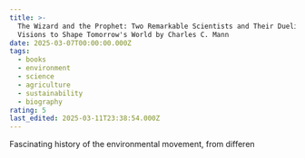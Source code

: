 ```yaml
---
title: >-
  The Wizard and the Prophet: Two Remarkable Scientists and Their Dueling
  Visions to Shape Tomorrow's World by Charles C. Mann
date: 2025-03-07T00:00:00.000Z
tags:
  - books
  - environment
  - science
  - agriculture
  - sustainability
  - biography
rating: 5
last_edited: 2025-03-11T23:38:54.000Z
---
```

Fascinating history of the environmental movement, from differen
